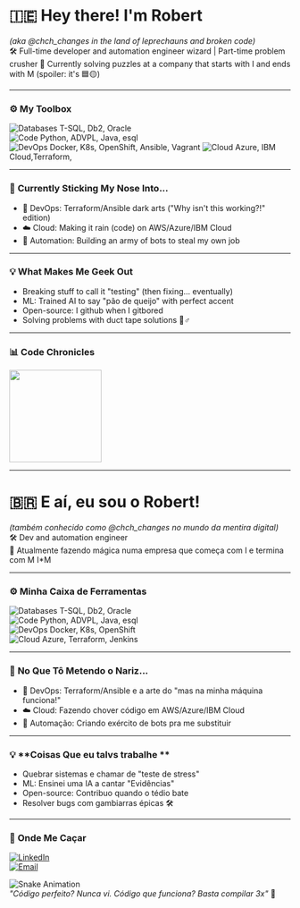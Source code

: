 # 🇮🇪 **Hey   there! I'm Robert**  
*(aka @chch_changes in the land of leprechauns and broken code)*  
🛠️ Full-time developer and automation engineer  wizard | Part-time problem crusher
💼 Currently solving puzzles at a company that starts with I and ends with M (spoiler: it's 🟦🟡)  

---

### ⚙️ **My Toolbox**  
![Databases](https://img.shields.io/badge/-Databases-000?style=flat&logo=postgresql) T-SQL, Db2, Oracle  
![Code](https://img.shields.io/badge/-Code-000?style=flat&logo=python) Python, ADVPL, Java, esql  
![DevOps](https://img.shields.io/badge/-DevOps-000?style=flat&logo=docker) Docker, K8s, OpenShift, Ansible, Vagrant
![Cloud](https://img.shields.io/badge/-Cloud-000?style=flat&logo=azure-devops) Azure, IBM Cloud,Terraform,   

---

### 🧠 **Currently Sticking My Nose Into...**  
- 🚀 DevOps: Terraform/Ansible dark arts ("Why isn't this working?!" edition)  
- ☁️ Cloud: Making it rain (code) on AWS/Azure/IBM Cloud  
- 🤖 Automation: Building an army of bots to steal my own job  

---

### 💡 **What Makes Me Geek Out**  
- Breaking stuff to call it "testing" (then fixing... eventually)  
- ML: Trained AI to say "pão de queijo" with perfect accent  
- Open-source: I github when I gitbored  
- Solving problems with duct tape solutions 🦸♂️  

---

### 📊 **Code Chronicles**  
<a href="https://github.com/robcarv">
  <img height=165 align="center" src="https://github-readme-stats.vercel.app/api/top-langs/?username=robcarv&layout=compact&theme=merko&hide=html" />
</a>

---

# 🇧🇷 **E aí, eu sou o Robert!**  
*(também conhecido como @chch_changes no mundo da mentira digital)*  
🛠️ Dev  and automation engineer  
💼 Atualmente fazendo mágica numa empresa que começa com I e termina com M I*M

---

### ⚙️ **Minha Caixa de Ferramentas**  
![Databases](https://img.shields.io/badge/-Databases-000?style=flat&logo=postgresql) T-SQL, Db2, Oracle  
![Code](https://img.shields.io/badge/-Code-000?style=flat&logo=python) Python, ADVPL, Java, esql  
![DevOps](https://img.shields.io/badge/-DevOps-000?style=flat&logo=docker) Docker, K8s, OpenShift  
![Cloud](https://img.shields.io/badge/-Cloud-000?style=flat&logo=azure-devops) Azure, Terraform, Jenkins  

---

### 🧠 **No Que Tô Metendo o Nariz...**  
- 🚀 DevOps: Terraform/Ansible e a arte do "mas na minha máquina funciona!"  
- ☁️ Cloud: Fazendo chover código em AWS/Azure/IBM Cloud  
- 🤖 Automação: Criando exército de bots pra me substituir  

---

### 💡 **Coisas Que  eu talvs trabalhe **  
- Quebrar sistemas e chamar de "teste de stress"  
- ML: Ensinei uma IA a cantar "Evidências"  
- Open-source: Contribuo quando o tédio bate  
- Resolver bugs com gambiarras épicas 🛠️  

---

### 👀 **Onde Me Caçar**  
[![LinkedIn](https://img.shields.io/badge/-LinkedIn-000?style=for-the-badge&logo=linkedin)](https://linkedin.com/in/rac-carvalho)  
[![Email](https://img.shields.io/badge/-Email-000?style=for-the-badge&logo=gmail)](mailto:robert_carvalho@hotmail.com)  

![Snake Animation](https://github.com/robcarv/robcarv/blob/output/github-contribution-grid-snake.svg)  
*"Código perfeito? Nunca vi. Código que funciona? Basta compilar 3x"* 🐍
